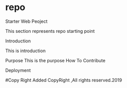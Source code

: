 # repo
Starter Web Peoject

 This section represents repo starting point

Introduction
  
  This is introduction

Purpose
  This is the purpose
How To Contribute

Deployment

#Copy Right
 Added CopyRight ,All rights reserved.2019
